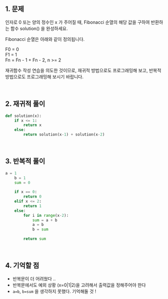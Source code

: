 ## 1. 문제

인자로 0 또는 양의 정수인 x 가 주어질 때, Fibonacci 순열의 해당 값을 구하여 반환하는 함수 solution() 을 완성하세요.

Fibonacci 순열은 아래와 같이 정의됩니다.

F0 = 0   
F1 = 1    
Fn = Fn - 1 + Fn - 2, n >= 2    

재귀함수 작성 연습을 의도한 것이므로, 재귀적 방법으로도 프로그래밍해 보고, 반복적 방법으로도 프로그래밍해 보시기 바랍니다.

<br>

## 2. 재귀적 풀이

```python
def solution(x):
    if x <= 1:
        return x
    else:
        return solution(x-1) + solution(x-2)
```

<br>

## 3. 반복적 풀이

```python
a = 1
    b = 1
    sum = 0
    
    if x == 0:
        return 0
    elif x <= 2:
        return 1
    else:
        for i in range(x-2):
            sum = a + b
            a = b
            b = sum
       
        return sum
```

<br>

## 4. 기억할 점

- 반복문이 더 어려웠다 ..
- 반복문에서도 예외 상황 (x=0|1|2)을 고려해서 출력값을 정해주어야 한다
- `a=b`, `b=sum` 을 생각하지 못했다. 기억해둘 것 !